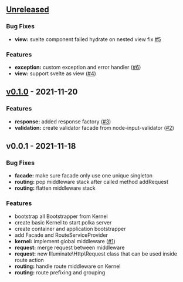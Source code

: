 <a name="unreleased"></a>
## [Unreleased]

### Bug Fixes
- **view:** svelte component failed hydrate on nested view fix [#5](https://github.com/kodepintar/laranode/issues/5)

### Features
- **exception:** custom exception and error handler ([#6](https://github.com/kodepintar/laranode/issues/6))
- **view:** support svelte as view ([#4](https://github.com/kodepintar/laranode/issues/4))


<a name="v0.1.0"></a>
## [v0.1.0] - 2021-11-20
### Features
- **response:** added response factory ([#3](https://github.com/kodepintar/laranode/issues/3))
- **validation:** create validator facade from node-input-validator ([#2](https://github.com/kodepintar/laranode/issues/2))


<a name="v0.0.1"></a>
## v0.0.1 - 2021-11-18
### Bug Fixes
- **facade:** make sure facade only use one unique singleton
- **routing:** pop middleware stack after called method addRequest
- **routing:** flatten middleware stack

### Features
- bootstrap all Bootstrapper from Kernel
- create basic Kernel to start polka server
- create container and application bootstrapper
- add Facade and RouteServiceProvider
- **kernel:** implement global middleware ([#1](https://github.com/kodepintar/laranode/issues/1))
- **request:** merge request between middleware
- **request:** new Illuminate\Http\Request class that can be used inside route action
- **routing:** handle route middleware on Kernel
- **routing:** route prefixing and grouping


[Unreleased]: https://github.com/kodepintar/laranode/compare/v0.1.0...HEAD
[v0.1.0]: https://github.com/kodepintar/laranode/compare/v0.0.1...v0.1.0
